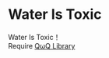 # Water Is Toxic
Water Is Toxic！  
Require [QωQ Library](https://github.com/Abstruck-Studio/QwQ-Library)
